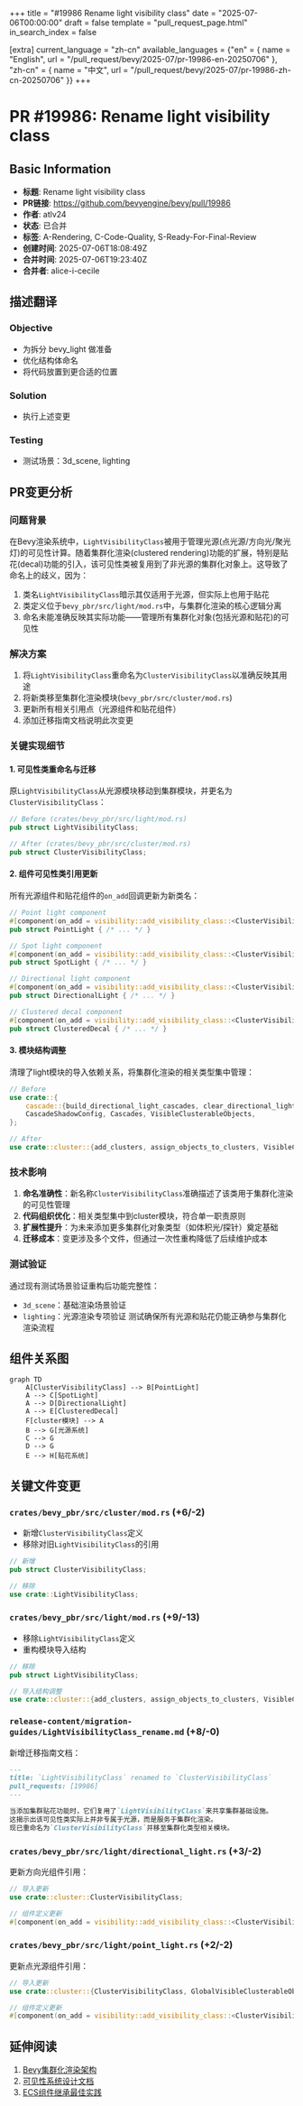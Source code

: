 +++
title = "#19986 Rename light visibility class"
date = "2025-07-06T00:00:00"
draft = false
template = "pull_request_page.html"
in_search_index = false

[extra]
current_language = "zh-cn"
available_languages = {"en" = { name = "English", url = "/pull_request/bevy/2025-07/pr-19986-en-20250706" }, "zh-cn" = { name = "中文", url = "/pull_request/bevy/2025-07/pr-19986-zh-cn-20250706" }}
+++

# PR #19986: Rename light visibility class

## Basic Information
- **标题**: Rename light visibility class
- **PR链接**: https://github.com/bevyengine/bevy/pull/19986
- **作者**: atlv24
- **状态**: 已合并
- **标签**: A-Rendering, C-Code-Quality, S-Ready-For-Final-Review
- **创建时间**: 2025-07-06T18:08:49Z
- **合并时间**: 2025-07-06T19:23:40Z
- **合并者**: alice-i-cecile

## 描述翻译
### Objective
- 为拆分 bevy_light 做准备
- 优化结构体命名
- 将代码放置到更合适的位置

### Solution
- 执行上述变更

### Testing
- 测试场景：3d_scene, lighting

## PR变更分析

### 问题背景
在Bevy渲染系统中，`LightVisibilityClass`被用于管理光源(点光源/方向光/聚光灯)的可见性计算。随着集群化渲染(clustered rendering)功能的扩展，特别是贴花(decal)功能的引入，该可见性类被复用到了非光源的集群化对象上。这导致了命名上的歧义，因为：
1. 类名`LightVisibilityClass`暗示其仅适用于光源，但实际上也用于贴花
2. 类定义位于`bevy_pbr/src/light/mod.rs`中，与集群化渲染的核心逻辑分离
3. 命名未能准确反映其实际功能——管理所有集群化对象(包括光源和贴花)的可见性

### 解决方案
1. 将`LightVisibilityClass`重命名为`ClusterVisibilityClass`以准确反映其用途
2. 将新类移至集群化渲染模块(`bevy_pbr/src/cluster/mod.rs`)
3. 更新所有相关引用点（光源组件和贴花组件）
4. 添加迁移指南文档说明此次变更

### 关键实现细节
#### 1. 可见性类重命名与迁移
原`LightVisibilityClass`从光源模块移动到集群模块，并更名为`ClusterVisibilityClass`：

```rust
// Before (crates/bevy_pbr/src/light/mod.rs)
pub struct LightVisibilityClass;

// After (crates/bevy_pbr/src/cluster/mod.rs)
pub struct ClusterVisibilityClass;
```

#### 2. 组件可见性类引用更新
所有光源组件和贴花组件的`on_add`回调更新为新类名：

```rust
// Point light component
#[component(on_add = visibility::add_visibility_class::<ClusterVisibilityClass>)]
pub struct PointLight { /* ... */ }

// Spot light component
#[component(on_add = visibility::add_visibility_class::<ClusterVisibilityClass>)]
pub struct SpotLight { /* ... */ }

// Directional light component
#[component(on_add = visibility::add_visibility_class::<ClusterVisibilityClass>)]
pub struct DirectionalLight { /* ... */ }

// Clustered decal component
#[component(on_add = visibility::add_visibility_class::<ClusterVisibilityClass>)]
pub struct ClusteredDecal { /* ... */ }
```

#### 3. 模块结构调整
清理了light模块的导入依赖关系，将集群化渲染的相关类型集中管理：

```rust
// Before
use crate::{
    cascade::{build_directional_light_cascades, clear_directional_light_cascades},
    CascadeShadowConfig, Cascades, VisibleClusterableObjects,
};

// After
use crate::cluster::{add_clusters, assign_objects_to_clusters, VisibleClusterableObjects};
```

### 技术影响
1. **命名准确性**：新名称`ClusterVisibilityClass`准确描述了该类用于集群化渲染的可见性管理
2. **代码组织优化**：相关类型集中到cluster模块，符合单一职责原则
3. **扩展性提升**：为未来添加更多集群化对象类型（如体积光/探针）奠定基础
4. **迁移成本**：变更涉及多个文件，但通过一次性重构降低了后续维护成本

### 测试验证
通过现有测试场景验证重构后功能完整性：
- `3d_scene`：基础渲染场景验证
- `lighting`：光源渲染专项验证
测试确保所有光源和贴花仍能正确参与集群化渲染流程

## 组件关系图

```mermaid
graph TD
    A[ClusterVisibilityClass] --> B[PointLight]
    A --> C[SpotLight]
    A --> D[DirectionalLight]
    A --> E[ClusteredDecal]
    F[cluster模块] --> A
    B --> G[光源系统]
    C --> G
    D --> G
    E --> H[贴花系统]
```

## 关键文件变更

### `crates/bevy_pbr/src/cluster/mod.rs` (+6/-2)
- 新增`ClusterVisibilityClass`定义
- 移除对旧`LightVisibilityClass`的引用

```rust
// 新增
pub struct ClusterVisibilityClass;

// 移除
use crate::LightVisibilityClass;
```

### `crates/bevy_pbr/src/light/mod.rs` (+9/-13)
- 移除`LightVisibilityClass`定义
- 重构模块导入结构

```rust
// 移除
pub struct LightVisibilityClass;

// 导入结构调整
use crate::cluster::{add_clusters, assign_objects_to_clusters, VisibleClusterableObjects};
```

### `release-content/migration-guides/LightVisibilityClass_rename.md` (+8/-0)
新增迁移指南文档：

```markdown
---
title: `LightVisibilityClass` renamed to `ClusterVisibilityClass`
pull_requests: [19986]
---

当添加集群贴花功能时，它们复用了`LightVisibilityClass`来共享集群基础设施。
这揭示出该可见性类实际上并非专属于光源，而是服务于集群化渲染。
现已重命名为`ClusterVisibilityClass`并移至集群化类型相关模块。
```

### `crates/bevy_pbr/src/light/directional_light.rs` (+3/-2)
更新方向光组件引用：

```rust
// 导入更新
use crate::cluster::ClusterVisibilityClass;

// 组件定义更新
#[component(on_add = visibility::add_visibility_class::<ClusterVisibilityClass>)]
```

### `crates/bevy_pbr/src/light/point_light.rs` (+2/-2)
更新点光源组件引用：

```rust
// 导入更新
use crate::cluster::{ClusterVisibilityClass, GlobalVisibleClusterableObjects};

// 组件定义更新
#[component(on_add = visibility::add_visibility_class::<ClusterVisibilityClass>)]
```

## 延伸阅读
1. [Bevy集群化渲染架构](https://bevyengine.org/learn/book/features/rendering/clustered-rendering)
2. [可见性系统设计文档](https://github.com/bevyengine/bevy/blob/main/docs/architecture/visibility.md)
3. [ECS组件继承最佳实践](https://github.com/bevyengine/bevy/blob/main/docs/architecture/ecs.md#component-inheritance)